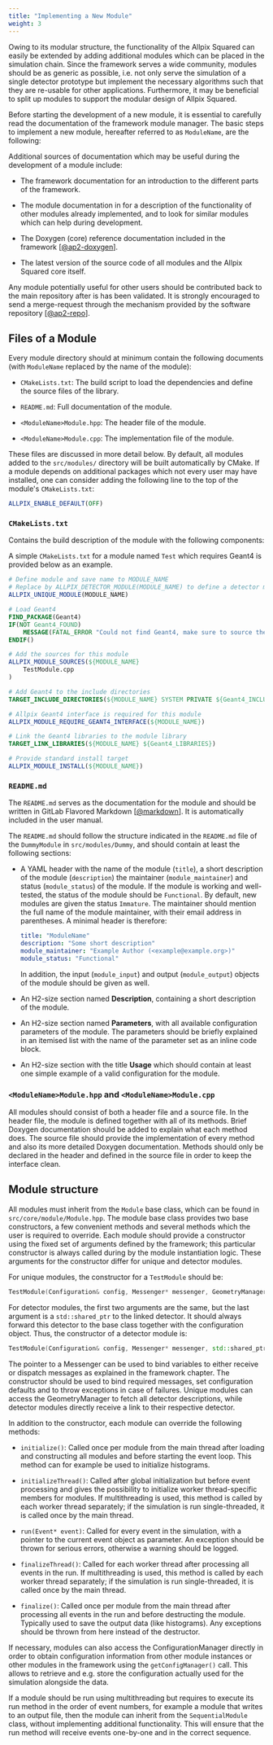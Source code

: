 ```yaml
---
title: "Implementing a New Module"
weight: 3
---
```


Owing to its modular structure, the functionality of the Allpix Squared
can easily be extended by adding additional modules which can be placed
in the simulation chain. Since the framework serves a wide community,
modules should be as generic as possible, i.e. not only serve the
simulation of a single detector prototype but implement the necessary
algorithms such that they are re-usable for other applications.
Furthermore, it may be beneficial to split up modules to support the
modular design of Allpix Squared.

Before starting the development of a new module, it is essential to
carefully read the documentation of the framework module manager. The
basic steps to implement a new module, hereafter referred to as
`ModuleName`, are the following:

Additional sources of documentation which may be useful during the
development of a module include:

  - The framework documentation for an introduction to the different
    parts of the framework.

  - The module documentation in for a description of the functionality
    of other modules already implemented, and to look for similar modules
    which can help during development.

  - The Doxygen (core) reference documentation included in the
    framework \[[@ap2-doxygen]\].

  - The latest version of the source code of all modules and the Allpix
    Squared core itself.

Any module potentially useful for other users should be contributed back
to the main repository after is has been validated. It is strongly
encouraged to send a merge-request through the mechanism provided by the
software repository \[[@ap2-repo]\].

## Files of a Module

Every module directory should at minimum contain the following documents
(with `ModuleName` replaced by the name of the module):

  - `CMakeLists.txt`: The build script to load the dependencies and
    define the source files of the library.

  - `README.md`: Full documentation of the module.

  - `<ModuleName>Module.hpp`: The header file of the module.

  - `<ModuleName>Module.cpp`: The implementation file of the module.

These files are discussed in more detail below. By default, all modules
added to the `src/modules/` directory will be built automatically by
CMake. If a module depends on additional packages which not every user
may have installed, one can consider adding the following line to the
top of the module's `CMakeLists.txt`:
```cmake
ALLPIX_ENABLE_DEFAULT(OFF)
```

### `CMakeLists.txt`

Contains the build description of the module with the following
components:

A simple `CMakeLists.txt` for a module named `Test` which requires Geant4
is provided below as an example.

```cmake
# Define module and save name to MODULE_NAME
# Replace by ALLPIX_DETECTOR_MODULE(MODULE_NAME) to define a detector module
ALLPIX_UNIQUE_MODULE(MODULE_NAME)

# Load Geant4
FIND_PACKAGE(Geant4)
IF(NOT Geant4_FOUND)
    MESSAGE(FATAL_ERROR "Could not find Geant4, make sure to source the Geant4 environment\n$ source YOUR_GEANT4_DIR/bin/geant4.sh")
ENDIF()

# Add the sources for this module
ALLPIX_MODULE_SOURCES(${MODULE_NAME}
    TestModule.cpp
)

# Add Geant4 to the include directories
TARGET_INCLUDE_DIRECTORIES(${MODULE_NAME} SYSTEM PRIVATE ${Geant4_INCLUDE_DIRS})

# Allpix Geant4 interface is required for this module
ALLPIX_MODULE_REQUIRE_GEANT4_INTERFACE(${MODULE_NAME})

# Link the Geant4 libraries to the module library
TARGET_LINK_LIBRARIES(${MODULE_NAME} ${Geant4_LIBRARIES})

# Provide standard install target
ALLPIX_MODULE_INSTALL(${MODULE_NAME})
```

### `README.md`

The `README.md` serves as the documentation for the module and should be
written in GitLab Flavored Markdown \[[@markdown]\]. It is automatically
included in the user manual.

The `README.md` should follow the structure indicated in the `README.md`
file of the `DummyModule` in `src/modules/Dummy`, and should contain at
least the following sections:

  - A YAML header with the name of the module (`title`), a short description
    of the module (`description`) the maintainer (`module_maintainer`) and
    status (`module_status`) of the module.
    If the module is working and well-tested, the status of the module
    should be `Functional`. By default, new modules are given the status
    `Immature`. The maintainer should mention the full name of the module
    maintainer, with their email address in parentheses. A minimal header is
    therefore:
    ```yaml
    title: "ModuleName"
    description: "Some short description"
    module_maintainer: "Example Author (<example@example.org>)"
    module_status: "Functional"
    ```
    In addition, the input (`module_input`) and output (`module_output`)
    objects of the module should be given as well.

  - An H2-size section named **Description**, containing a short
    description of the module.

  - An H2-size section named **Parameters**, with all available
    configuration parameters of the module. The parameters should be
    briefly explained in an itemised list with the name of the parameter
    set as an inline code block.

  - An H2-size section with the title **Usage** which should contain at
    least one simple example of a valid configuration for the module.

### `<ModuleName>Module.hpp` and `<ModuleName>Module.cpp`

All modules should consist of both a header file and a source file. In
the header file, the module is defined together with all of its methods.
Brief Doxygen documentation should be added to explain what each method
does. The source file should provide the implementation of every method
and also its more detailed Doxygen documentation. Methods should only be
declared in the header and defined in the source file in order to keep
the interface clean.

## Module structure

All modules must inherit from the `Module` base class, which can be
found in `src/core/module/Module.hpp`. The module base class provides
two base constructors, a few convenient methods and several methods
which the user is required to override. Each module should provide a
constructor using the fixed set of arguments defined by the framework;
this particular constructor is always called during by the module
instantiation logic. These arguments for the constructor differ for
unique and detector modules.

For unique modules, the constructor for a `TestModule` should be:

```cpp
TestModule(Configuration& config, Messenger* messenger, GeometryManager* geo_manager): Module(config) {}
```

For detector modules, the first two arguments are the same, but the last
argument is a `std::shared_ptr` to the linked detector. It should always
forward this detector to the base class together with the configuration
object. Thus, the constructor of a detector module is:

```cpp
TestModule(Configuration& config, Messenger* messenger, std::shared_ptr<Detector> detector): Module(config, std::move(detector)) {}
```

The pointer to a Messenger can be used to bind variables to either
receive or dispatch messages as explained in the framework chapter. The
constructor should be used to bind required messages, set configuration
defaults and to throw exceptions in case of failures. Unique modules can
access the GeometryManager to fetch all detector descriptions, while
detector modules directly receive a link to their respective detector.

In addition to the constructor, each module can override the following
methods:

  - `initialize()`: Called once per module from the main thread after
    loading and constructing all modules and before starting the event
    loop. This method can for example be used to initialize histograms.

  - `initializeThread()`: Called after global initialization but before
    event processing and gives the possibility to initialize worker
    thread-specific members for modules. If multithreading is used, this
    method is called by each worker thread separately; if the simulation
    is run single-threaded, it is called once by the main thread.

  - `run(Event* event)`: Called for every event in the simulation, with
    a pointer to the current event object as parameter. An exception
    should be thrown for serious errors, otherwise a warning should be
    logged.

  - `finalizeThread()`: Called for each worker thread after processing
    all events in the run. If multithreading is used, this method is
    called by each worker thread separately; if the simulation is run
    single-threaded, it is called once by the main thread.

  - `finalize()`: Called once per module from the main thread after
    processing all events in the run and before destructing the module.
    Typically used to save the output data (like histograms). Any
    exceptions should be thrown from here instead of the destructor.

If necessary, modules can also access the ConfigurationManager directly
in order to obtain configuration information from other module instances
or other modules in the framework using the `getConfigManager()` call.
This allows to retrieve and e.g. store the configuration actually used
for the simulation alongside the data.

If a module should be run using multithreading but requires to execute
its run method in the order of event numbers, for example a module that
writes to an output file, then the module can inherit from the
`SequentialModule` class, without implementing additional functionality.
This will ensure that the run method will receive events one-by-one and
in the correct sequence.


[@ap2-doxygen]: https://cern.ch/allpix-squared/reference/
[@ap2-repo]: https://gitlab.cern.ch/allpix-squared/allpix-squared
[@markdown]: https://docs.gitlab.com/ee/user/markdown.html
